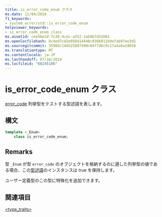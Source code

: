```yaml
---
title: is_error_code_enum クラス
ms.date: 11/04/2016
f1_keywords:
- system_error/std::is_error_code_enum
helpviewer_keywords:
- is_error_code_enum class
ms.assetid: cee5be2d-7c20-4cec-a352-1ab8b7d32601
ms.openlocfilehash: bc4ed7cd2e058414448c9366011b9efab97ee3d5
ms.sourcegitcommit: 3590dc146525807500c0477d6c9c17a4a8a2d658
ms.translationtype: MT
ms.contentlocale: ja-JP
ms.lasthandoff: 07/16/2019
ms.locfileid: "68245186"
---
```

# <a name="iserrorcodeenum-class"></a>is_error_code_enum クラス

[error_code](../standard-library/error-code-class.md) 列挙型をテストする型述語を表します。

## <a name="syntax"></a>構文

```cpp
template <_Enum>
    class is_error_code_enum;
```

## <a name="remarks"></a>Remarks

型 `_Enum` が型 `error_code` のオブジェクトを格納するのに適した列挙型の値である場合、この[型述語](../standard-library/type-traits.md)のインスタンスは true を保持します。

ユーザー定義型のこの型に特殊化を追加できます。

## <a name="see-also"></a>関連項目

[<type_traits>](../standard-library/type-traits.md)<br/>
